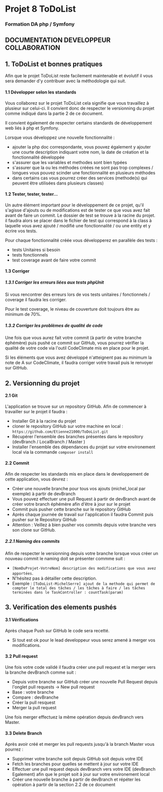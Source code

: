 # Projet 8 ToDoList
### Formation DA php / Symfony
## DOCUMENTATION DEVELOPPEUR COLLABORATION

## 1. ToDoList et bonnes pratiques
Afin que le projet ToDoList reste facilement maintenable et évolutif il vous sera demander d'y contribuer avec la méthodologie qui suit.
#### 1.1 Développer selon les standards 
Vous collaborez sur le projet ToDoList cela signifie que vous travaillez à plusieur sur celui-ci. Il convient donc de respecter le versionning du projet comme indiqué dans la partie 2 de ce document.

Il convient également de respecter certains standards de développement web liés à php et Symfony.

Lorsque vous développez une nouvelle fonctionnalité :
- ajouter la php doc correspondante, vous pouvez également y ajouter une courte description indiquant votre nom, la date de création et la fonctionnalité développée
- s'assurer que les variables et methodes sont bien typées
- s'assurer que la ou les méthodes créées ne sont pas trop complexes / longues vous pouvez scinder une fonctionnalité en plusieurs méthodes
- dans certains cas vous pourrez créer des services (methode(s) qui peuvent être utilisées dans plusieurs classes)
#### 1.2 Tester, tester, tester...
Un autre élément important pour le développement de ce projet, qu'il s'agisse d'ajouts ou de modifications est de tester ce que vous avez fait avant de faire un commit.
Le dossier de test se trouve à la racine du projet. 
il faudra alors se placer dans le fichier de test qui correspond à la class à laquelle vous avez ajouté / modifié une fonctionnalité / ou une entity et y écrire vos tests.

Pour chaque fonctionnalité créée vous développerez en parallèle des tests :
- tests Unitaires si besoin 
- tests fonctionnels
- test coverage avant de faire votre commit

#### 1.3 Corriger 
##### 1.3.1 Corriger les erreurs liées aux tests phpUnit
Si vous rencontrer des erreurs lors de vos tests unitaires / fonctionnels / coverage il faudra les corriger.

Pour le test coverage, le niveau de couverture doit toujours être au minimum de 70%.
##### 1.3.2 Corriger les problèmes de qualité de code
Une fois que vous aurez fait votre commit (à partir de votre branche éphémère) puis pushé ce commit sur GitHub, vous pourrez vérifier la qualité de votre code via l'outil CodeClimate mis en place pour le projet.

Si les éléments que vous avez développé n'atteignent pas au minimum la note de A sur CodeClimate, il faudra corriger votre travail puis le renvoyer sur GitHub.

## 2. Versionning du projet

#### 2.1 Git
L'application se trouve sur un repository GitHub. Afin de commencer à travailler sur le projet il faudra : 
- Installer Git à la racine du projet
- cloner le repository GitHub sur votre machine en local : `https://github.com/Etienne21000/ToDoList.git`
- Récupérer l'ensemble des branches présentes dans le repository (devBranch / LocalBranch / Master )
- Installer l'ensemble des dépendances du projet sur votre environement local via la commande `composer install`

#### 2.2 Commit
Afin de respecter les standards mis en place dans le developpement de cette application, vous devrez :
- Créer une nouvelle branche pour tous vos ajouts (michel_local par exemple) à partir de devBranch
- Vous pouvez effectuer une pull Request à partir de devBranch avant de créer votre branch éphémère afin d'être à jour sur le projet
- Commit puis pusher cette branche sur le repository GitHub
- Après chaque journée de travail sur l'application il faudra Commit puis pusher sur le Repository GitHub
- Attention : Veillez à bien pusher vos commits depuis votre branche vers son clone sur GitHub.
##### 2.2.1 Naming des commits
Afin de respecter le versionning depuis votre branche lorsque vous créer un nouveau commit le naming doit se présenter commme suit :
- `[NomDuProjet-VotreNom] description des modifications que vous avez apportées`.
- N'hésitez pas à détailler cette description.
- Exemple : `[ToDoList-MichelSerre] ajout de la methode qui permet de compter le total des tâches / les tâches à faire / les tâches terminées dans le TaskController : countTask(param)`

## 3. Verification des elements pushés
#### 3.1 Vérifications 
Après chaque Push sur GitHub le code sera recetté. 
- Si tout est ok pour le lead developpeur vous serez amené à merger vos modifications.

#### 3.2 Pull request
Une fois votre code validé il faudra créer une pull request et la merger vers la branche devBranch comme suit :
- Depuis votre branche sur GitHub créer une nouvelle Pull Request depuis l'onglet pull requests -> New pull request
- Base : votre branche 
- Compare : devBranche
- Créer la pull resquest
- Merger la pull request

Une fois merger effectuez la même opération depuis devBranch vers Master.
#### 3.3 Delete Branch
Après avoir créé et merger les pull requests jusqu'à la branch Master vous pourrez :
- Supprimer votre branche soit depuis GitHub soit depuis votre IDE
- Fetch les branches pour quelles se mettent à jour sur votre IDE
- Effectuer une pull request depuis devBranch vers votre IDE (devBranch Egalement) afin que le projet soit à jour sur votre environement local
- Créer une nouvelle branche à partir de devBranch et répéter les opération à partir de la section 2.2 de ce document




